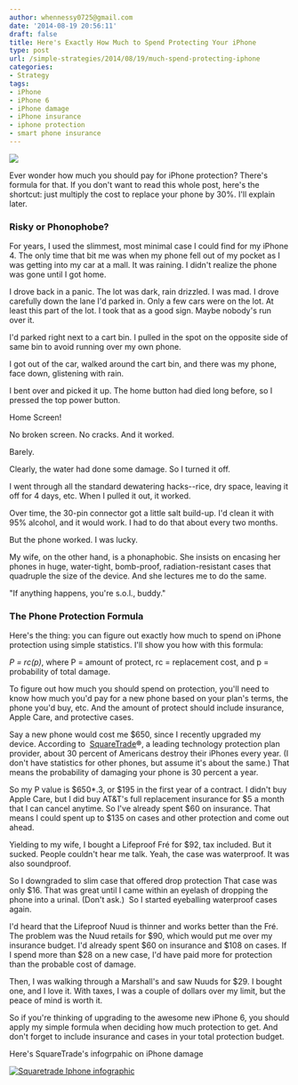 ```yaml
---
author: whennessy0725@gmail.com
date: '2014-08-19 20:56:11'
draft: false
title: Here's Exactly How Much to Spend Protecting Your iPhone
type: post
url: /simple-strategies/2014/08/19/much-spend-protecting-iphone
categories:
- Strategy
tags:
- iPhone
- iPhone 6
- iPhone damage
- iPhone insurance
- iphone protection
- smart phone insurance
---
```


![](http://static1.squarespace.com/static/56c87f52356fb0ec8c23c9b7/56d09050d9fd567b5dd38d8b/56d0905ad9fd567b5dd38ee4/1456509802743/iphone.jpg)

  



Ever wonder how much you should pay for iPhone protection? There's formula for that.
If you don't want to read this whole post, here's the shortcut: just multiply the cost to replace your phone by 30%. I'll explain later.




### Risky or Phonophobe?




For years, I used the slimmest, most minimal case I could find for my iPhone 4. The only time that bit me was when my phone fell out of my pocket as I was getting into my car at a mall. It was raining. I didn't realize the phone was gone until I got home.




I drove back in a panic. The lot was dark, rain drizzled. I was mad. I drove carefully down the lane I'd parked in. Only a few cars were on the lot. At least this part of the lot. I took that as a good sign. Maybe nobody's run over it.




I'd parked right next to a cart bin. I pulled in the spot on the opposite side of same bin to avoid running over my own phone.




I got out of the car, walked around the cart bin, and there was my phone, face down, glistening with rain.




I bent over and picked it up. The home button had died long before, so I pressed the top power button.




Home Screen!




No broken screen. No cracks. And it worked.




Barely.




Clearly, the water had done some damage. So I turned it off.




I went through all the standard dewatering hacks--rice, dry space, leaving it off for 4 days, etc. When I pulled it out, it worked.




Over time, the 30-pin connector got a little salt build-up. I'd clean it with 95% alcohol, and it would work. I had to do that about every two months.




But the phone worked. I was lucky.




My wife, on the other hand, is a phonaphobic. She insists on encasing her phones in huge, water-tight, bomb-proof, radiation-resistant cases that quadruple the size of the device. And she lectures me to do the same.




"If anything happens, you're s.o.l., buddy."




### The Phone Protection Formula




Here's the thing: you can figure out exactly how much to spend on iPhone protection using simple statistics. I'll show you how with this formula:




_P = rc(p)_, where P = amount of protect, rc = replacement cost, and p = probability of total damage.




To figure out how much you should spend on protection, you'll need to know how much you'd pay for a new phone based on your plan's terms, the phone you'd buy, etc. And the amount of protect should include insurance, Apple Care, and protective cases.




Say a new phone would cost me $650, since I recently upgraded my device. According to  [SquareTrade](http://www.squaretrade.com/)**®**, a leading technology protection plan provider, about 30 percent of Americans destroy their iPhones every year. (I don't have statistics for other phones, but assume it's about the same.) That means the probability of damaging your phone is 30 percent a year.




So my P value is $650*.3, or $195 in the first year of a contract. I didn't buy Apple Care, but I did buy AT&T's full replacement insurance for $5 a month that I can cancel anytime. So I've already spent $60 on insurance. That means I could spent up to $135 on cases and other protection and come out ahead.




Yielding to my wife, I bought a Lifeproof Fré for $92, tax included. But it sucked. People couldn't hear me talk. Yeah, the case was waterproof. It was also soundproof.




So I downgraded to slim case that offered drop protection That case was only $16. That was great until I came within an eyelash of dropping the phone into a urinal. (Don't ask.)  So I started eyeballing waterproof cases again.




I'd heard that the Lifeproof Nuud is thinner and works better than the Fré. The problem was the Nuud retails for $90, which would put me over my insurance budget. I'd already spent $60 on insurance and $108 on cases. If I spend more than $28 on a new case, I'd have paid more for protection than the probable cost of damage.




Then, I was walking through a Marshall's and saw Nuuds for $29. I bought one, and I love it. With taxes, I was a couple of dollars over my limit, but the peace of mind is worth it.




So if you're thinking of upgrading to the awesome new iPhone 6, you should apply my simple formula when deciding how much protection to get. And don't forget to include insurance and cases in your total protection budget.




Here's SquareTrade's infogrpahic on iPhone damage




[![Squaretrade Iphone infographic](http://static1.squarespace.com/static/56c87f52356fb0ec8c23c9b7/56d09050d9fd567b5dd38d8b/56d0905ad9fd567b5dd38ee4/1456509802743/iphone.jpg)
](http://static1.squarespace.com/static/56c87f52356fb0ec8c23c9b7/56d09050d9fd567b5dd38d8b/56d0905ad9fd567b5dd38ee4/1456509802743/iphone.jpg)
